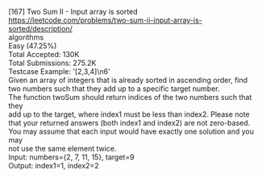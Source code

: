 [167] Two Sum II - Input array is sorted
<br>https://leetcode.com/problems/two-sum-ii-input-array-is-sorted/description/
<br>algorithms
<br>Easy (47.25%)
<br>Total Accepted:    130K
<br>Total Submissions: 275.2K
<br>Testcase Example:  '[2,3,4]\n6'
<br>Given an array of integers that is already sorted in ascending order, find
<br>two numbers such that they add up to a specific target number.
<br>The function twoSum should return indices of the two numbers such that they
<br>add up to the target, where index1 must be less than index2. Please note
<br>that your returned answers (both index1 and index2) are not zero-based.
<br>You may assume that each input would have exactly one solution and you may
<br>not use the same element twice.
<br>Input: numbers={2, 7, 11, 15}, target=9
<br>Output: index1=1, index2=2
<br>